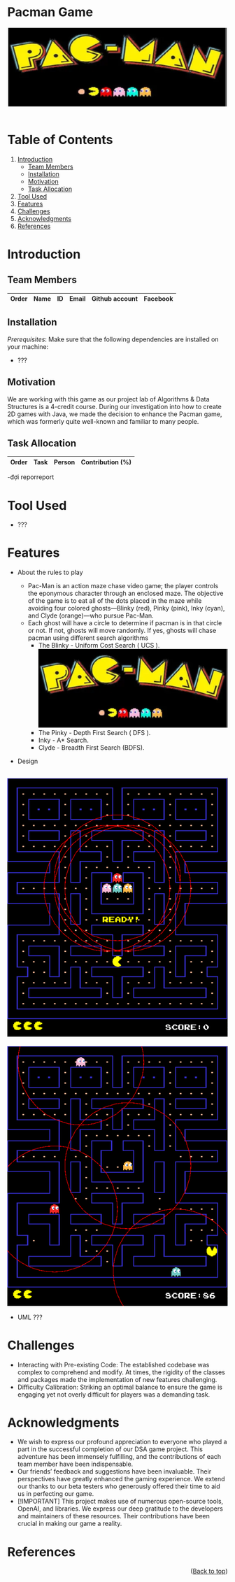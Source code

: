 # Pacman Game 
<div id="header" align="center">
<!-- PROJECT LOGO -->
   <img src="./logo.png" alt="Logo" width="500" height="180">
</div>
</br>

<!-- TABLE OF CONTENTS -->
# Table of Contents
  <ol>
    <li>
      <a href="#Introduction">Introduction</a>
      <ul>
        <li><a href="#Team-members">Team Members</a></li>
	<li><a href="#installation">Installation</a></li>
	<li><a href="#motivation">Motivation</a></li>
	<li><a href="#task-allocation">Task Allocation</a></li>      
      </ul>
    </li>
    <li><a href="#Tool-Used">Tool Used</a></li>
    <li><a href="#features">Features</a></li>
    <li><a href="#challenges">Challenges</a></li>
    <li><a href="#acknowledgments">Acknowledgments</a></li>
    <li><a href="#references">References</a></li>
  </ol>

<!-- ABOUT THE PROJECT -->
# Introduction 
<p align="justify">

</p>

<!-- TEAM MEMBERS -->
## Team Members 

| Order |         Name          |     ID      |                  Email                  |                       Github account                        |                              Facebook                              |
| :---: | :-------------------: | :---------: |:---------------------------------------:| :---------------------------------------------------------: | :----------------------------------------------------------------: |


<!-- INSTALLATION -->
## Installation 
*Prerequisites*: Make sure that the following dependencies are installed on your machine:
-  ???


<!-- MOTIVATION -->
## Motivation 
We are working with this game as our project lab of Algorithms & Data Structures is a 4-credit course. During our investigation into how to create 2D games with Java, we made the decision to enhance the Pacman game, which was formerly quite well-known and familiar to many people.


</p>

<!-- TASK ALLOCATION -->
## Task Allocation 
| Order | Task                                  |  Person   | Contribution (%) |
| :---- |:--------------------------------------| :-------: | :----------: |
-đợi reporreport

<!-- TOOL USED -->
# Tool Used 
- ???


<!-- FEATURES -->
# Features 
- About the rules to play
  - Pac-Man is an action maze chase video game; the player controls the eponymous character through an enclosed maze. The objective of the game is to eat all of the dots placed in the maze while avoiding four colored ghosts—Blinky (red), Pinky (pink), Inky (cyan), and Clyde (orange)—who pursue Pac-Man.
  - Each ghost will have a circle to determine if pacman is in that circle or not. If not, ghosts will move randomly. If yes, ghosts will chase pacman using different search algorithms
    + The Blinky - Uniform Cost Search ( UCS ).<img src="./logo.png" alt="Logo" width="500" height="180">
    + The Pinky - Depth First Search ( DFS ).
    + Inky - A* Search.
    + Clyde - Breadth First Search (BDFS).

- Design
  
![My Image](Design1.png)
----------------------------------------
![My Image](Design2.png)

- UML
???


<!-- CHALLENGES -->
# Challenges
- Interacting with Pre-existing Code: The established codebase was complex to comprehend and modify. At times, the rigidity of the classes and packages made the implementation of new features challenging.
- Difficulty Calibration: Striking an optimal balance to ensure the game is engaging yet not overly difficult for players was a demanding task.


<!-- ACKNOWLEDGMENTS -->
# Acknowledgments
- We wish to express our profound appreciation to everyone who played a part in the successful completion of our DSA game project. This adventure has been immensely fulfilling, and the contributions of each team member have been indispensable.
- Our friends’ feedback and suggestions have been invaluable. Their perspectives have greatly enhanced the gaming experience. We extend our thanks to our beta testers who generously offered their time to aid us in perfecting our game. 
- [!IMPORTANT]
This project makes use of numerous open-source tools, OpenAI, and libraries. We express our deep gratitude to the developers and maintainers of these resources. Their contributions have been crucial in making our game a reality.



<p align="justify">

</p>

<!-- REFERENCES -->
# References



<p align="right">(<a href="#header">Back to top</a>)</p>